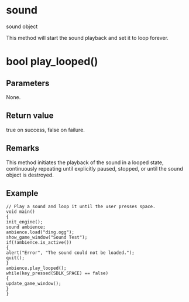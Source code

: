 # sound

sound object

  


This method will start the sound playback and set it to loop forever.

# bool play_looped()

## Parameters

None.

## Return value

true on success, false on failure.

## Remarks

This method initiates the playback of the sound in a looped state, continuously repeating until explicitly paused, stopped, or until the sound object is destroyed. 

## Example
    
    
    // Play a sound and loop it until the user presses space.
    void main()
    {
    init_engine();
    sound ambience;
    ambience.load("ding.ogg");
    show_game_window("Sound Test");
    if(!ambience.is_active())
    {
    alert("Error", "The sound could not be loaded.");
    quit();
    }
    ambience.play_looped();
    while(key_pressed(SDLK_SPACE) == false)
    {
    update_game_window();
    }
    }
    
